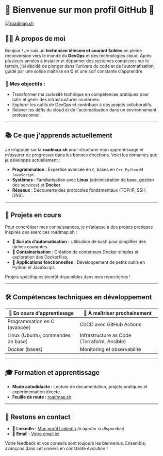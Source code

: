 # 🌟 Bienvenue sur mon profil GitHub 🌟
[![roadmap.sh](https://roadmap.sh/card/wide/675e6e30ecc889bb0db68e78?variant=light&roadmaps=devops%2Ccpp%2Clinux%2Cpython)](https://roadmap.sh)

## 🧑‍🔧 À propos de moi

Bonjour ! Je suis un **technicien télécom et courant faibles** en pleine reconversion vers le monde du **DevOps** et des technologies cloud. Après plusieurs années à installer et dépanner des systèmes complexes sur le terrain, j’ai décidé de plonger dans l’univers du code et de l’automatisation, guidé par une solide maîtrise en **C** et une soif constante d’apprendre. 

### 🎯 Mes objectifs :
- Transformer ma curiosité technique en compétences pratiques pour bâtir et gérer des infrastructures modernes.
- Explorer les outils de DevOps et contribuer à des projets collaboratifs.
- Relever les défis du cloud et de l'automatisation dans un environnement professionnel.

---

## 📚 Ce que j'apprends actuellement

Je m’appuie sur la **roadmap.sh** pour structurer mon apprentissage et m’assurer de progresser dans les bonnes directions. Voici les domaines que je développe actuellement :
- **Programmation** : Expertise avancée en `C`, bases en `C++`, `Python` et `JavaScript`.
- **Systèmes** : Familiarisation avec **Linux** (administration de base, gestion des services) et **Docker**.
- **Réseaux** : Découverte des protocoles fondamentaux (TCP/IP, SSH, DNS).

---

## 🚀 Projets en cours

Pour concrétiser mes connaissances, je m’attaque à des projets pratiques inspirés des exercices roadmap.sh :
- 🔧 **Scripts d’automatisation** : Utilisation de bash pour simplifier des tâches courantes.
- 🐳 **Containerisation** : Création de conteneurs Docker simples et exploration des Dockerfiles.
- 🎩 **Applications fonctionnelles** : Développement de petits outils en Python et JavaScript.

Projets spécifiques bientôt disponibles dans mes repositories !

---

## 🛠️ Compétences techniques en développement

| 🌱 En cours d’apprentissage  | 🌟 À maîtriser prochainement |
|-----------------------------|----------------------------|
| Programmation en C (avancée) | CI/CD avec GitHub Actions |
| Linux (Ubuntu, commandes de base) | Infrastructure as Code (Terraform, Ansible) |
| Docker (bases)             | Monitoring et observabilité |

---

## 🎓 Formation et apprentissage

- **Mode autodidacte** : Lecture de documentation, projets pratiques et expérimentation directe.
- **Feuille de route :** [roadmap.sh](https://roadmap.sh/devops)

---

## 📨 Restons en contact

- 💼 **LinkedIn** : [Mon profil LinkedIn](#) *(à ajouter si disponible)*
- 📧 **Email** : [Votre email ici](#)

Votre feedback et vos conseils sont toujours les bienvenus. Ensemble, avançons dans cet univers en constante évolution !
